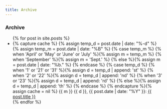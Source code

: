 ```yaml
---
title: Archive
---
```


### Archive

<ul>
    {% for post in site.posts %}
    <li>
    {% capture cache %}
        {% assign temp_d = post.date | date: "%-d" %} 
        {% assign temp_m = post.date | date: "%B" %} 
        {% case temp_m %}
            {% when 'April' or 'May' or 'June' or 'July' %}{% assign m = temp_m %}
            {% when 'September' %}{% assign m = 'Sept.' %}
            {% else %}{% assign m = post.date | date: "%b." %}
        {% endcase %}
        {% case temp_d %}
            {% when '1' or '21' or '31' %}{% assign d = temp_d | append: 'st' %}
            {% when '2' or '22' %}{% assign d = temp_d | append: 'nd' %}
            {% when '3' or '23' %}{% assign d = temp_d | append: 'rd' %}
            {% else %}{% assign d = temp_d | append: 'th' %}
        {% endcase %}
    {% endcapture %}{% assign cache = nil %}
    {{ m }} {{ d }}, {{ post.date | date: "%Y" }}: <a href="{{ post.url }}">{{ post.title }}</a>
    </li>
    {% endfor %}
</ul>
